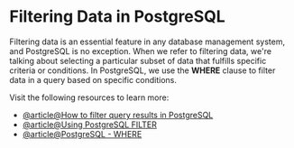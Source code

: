 # Filtering Data in PostgreSQL

Filtering data is an essential feature in any database management system, and PostgreSQL is no exception. When we refer to filtering data, we're talking about selecting a particular subset of data that fulfills specific criteria or conditions. In PostgreSQL, we use the **WHERE** clause to filter data in a query based on specific conditions.

Visit the following resources to learn more:

- [@article@How to filter query results in PostgreSQL](https://www.prisma.io/dataguide/postgresql/reading-and-querying-data/filtering-data)
- [@article@Using PostgreSQL FILTER](https://www.crunchydata.com/blog/using-postgres-filter)
- [@article@PostgreSQL - WHERE](https://www.w3schools.com/postgresql/postgresql_where.php)